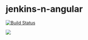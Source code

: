 # jenkins-n-angular

[![Build Status](http://147.182.158.119:8080/job/testing/badge/icon)](http://147.182.158.119:8080/job/testing/)

<a href='http://147.182.158.119:8080/job/testing/'><img src='http://147.182.158.119:8080/job/testing/badge/icon'></a>
